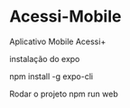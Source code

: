 # Acessi-Mobile
Aplicativo Mobile Acessi+

instalação do expo 

npm install -g expo-cli



Rodar o projeto
npm run web
